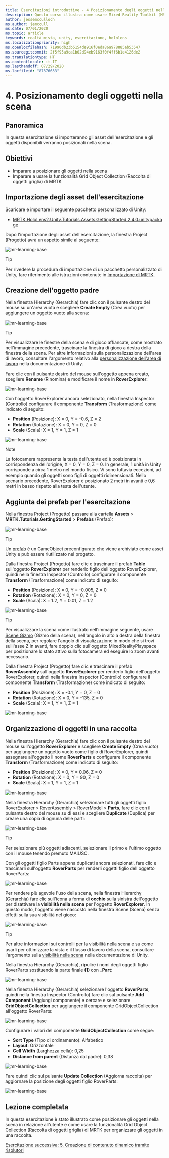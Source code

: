 ```yaml
---
title: Esercitazioni introduttive - 4 Posizionamento degli oggetti nella scena
description: Questo corso illustra come usare Mixed Reality Toolkit (MRTK) per creare un'applicazione di realtà mista.
author: jessemcculloch
ms.author: jemccull
ms.date: 07/01/2020
ms.topic: article
keywords: realtà mista, unity, esercitazione, hololens
ms.localizationpriority: high
ms.openlocfilehash: 71990db23b5154de916f0eda86a978885ab53547
ms.sourcegitcommit: 2f5f95a9ca1b02d94eb9163f0f4ff6b1e4126de2
ms.translationtype: HT
ms.contentlocale: it-IT
ms.lasthandoff: 07/29/2020
ms.locfileid: "87376633"
---
```

# <a name="4-positioning-objects-in-the-scene"></a>4. Posizionamento degli oggetti nella scena

## <a name="overview"></a>Panoramica

In questa esercitazione si importeranno gli asset dell'esercitazione e gli oggetti disponibili verranno posizionati nella scena.

## <a name="objectives"></a>Obiettivi

* Imparare a posizionare gli oggetti nella scena
* Imparare a usare la funzionalità Grid Object Collection (Raccolta di oggetti griglia) di MRTK

## <a name="importing-the-tutorial-assets"></a>Importazione degli asset dell'esercitazione

Scaricare e importare il seguente pacchetto personalizzato di Unity:

* [MRTK.HoloLens2.Unity.Tutorials.Assets.GettingStarted.2.4.0.unitypackage](https://github.com/microsoft/MixedRealityLearning/releases/download/getting-started-v2.4.0/MRTK.HoloLens2.Unity.Tutorials.Assets.GettingStarted.2.4.0.unitypackage)

Dopo l'importazione degli asset dell'esercitazione, la finestra Project (Progetto) avrà un aspetto simile al seguente:

![mr-learning-base](images/mr-learning-base/base-04-section1-step1-1.png)

> [!TIP]
> Per rivedere la procedura di importazione di un pacchetto personalizzato di Unity, fare riferimento alle istruzioni contenute in [Importazione di MRTK](mr-learning-base-02.md#importing-the-mixed-reality-toolkit).

## <a name="creating-the-parent-object"></a>Creazione dell'oggetto padre

Nella finestra Hierarchy (Gerarchia) fare clic con il pulsante destro del mouse su un'area vuota e scegliere **Create Empty** (Crea vuoto) per aggiungere un oggetto vuoto alla scena:

![mr-learning-base](images/mr-learning-base/base-04-section2-step1-1.png)

> [!TIP]
> Per visualizzare le finestre della scena e di gioco affiancate, come mostrato nell'immagine precedente, trascinare la finestra di gioco a destra della finestra della scena. Per altre informazioni sulla personalizzazione dell'area di lavoro, consultare l'argomento relativo alla <a href="https://docs.unity3d.com/Manual/CustomizingYourWorkspace.html" target="_blank">personalizzazione dell'area di lavoro</a> nella documentazione di Unity.

Fare clic con il pulsante destro del mouse sull'oggetto appena creato, scegliere **Rename** (Rinomina) e modificare il nome in **RoverExplorer**:

![mr-learning-base](images/mr-learning-base/base-04-section2-step1-2.png)

Con l'oggetto RoverExplorer ancora selezionato, nella finestra Inspector (Controllo) configurare il componente **Transform** (Trasformazione) come indicato di seguito:

* **Position** (Posizione): X = 0, Y = -0.6, Z = 2
* **Rotation** (Rotazione): X = 0, Y = 0, Z = 0
* **Scale** (Scala): X = 1, Y = 1, Z = 1

![mr-learning-base](images/mr-learning-base/base-04-section2-step1-3.png)

> [!NOTE]
> La fotocamera rappresenta la testa dell'utente ed è posizionata in corrispondenza dell'origine, X = 0, Y = 0, Z = 0. In generale, 1 unità in Unity corrisponde a circa 1 metro nel mondo fisico. Vi sono tuttavia eccezioni, ad esempio quando gli oggetti sono figli di oggetti ridimensionati. Nello scenario precedente, RoverExplorer è posizionato 2 metri in avanti e 0,6 metri in basso rispetto alla testa dell'utente.

## <a name="adding-the-tutorial-prefabs"></a>Aggiunta dei prefab per l'esercitazione

Nella finestra Project (Progetto) passare alla cartella **Assets** > **MRTK.Tutorials.GettingStarted** > **Prefabs** (Prefab):

![mr-learning-base](images/mr-learning-base/base-04-section3-step1-1.png)

> [!TIP]
> Un <a href="https://docs.unity3d.com/Manual/Prefabs.html" target="_blank">prefab</a> è un GameObject preconfigurato che viene archiviato come asset Unity e può essere riutilizzato nel progetto.

Dalla finestra Project (Progetto) fare clic e trascinare il prefab **Table** sull'oggetto **RoverExplorer** per renderlo figlio dell'oggetto RoverExplorer, quindi nella finestra Inspector (Controllo) configurare il componente **Transform** (Trasformazione) come indicato di seguito:

* **Position** (Posizione): X = 0, Y = -0.005, Z = 0
* **Rotation** (Rotazione): X = 0, Y = 0, Z = 0
* **Scale** (Scala): X = 1.2, Y = 0.01, Z = 1.2

![mr-learning-base](images/mr-learning-base/base-04-section3-step1-2.png)

> [!TIP]
> Per visualizzare la scena come illustrato nell'immagine seguente, usare <a href="https://docs.unity3d.com/Manual/SceneViewNavigation.html" target="_blank">Scene Gizmo</a> (Gizmo della scena), nell'angolo in alto a destra della finestra della scena, per regolare l'angolo di visualizzazione in modo che si trovi sulll'asse Z in avanti, fare doppio clic sull'oggetto MixedRealityPlayspace per posizionare lo stato attivo sulla fotocamera ed eseguire lo zoom avanti necessario.

Dalla finestra Project (Progetto) fare clic e trascinare il prefab **RoverAssembly** sull'oggetto **RoverExplorer** per renderlo figlio dell'oggetto RoverExplorer, quindi nella finestra Inspector (Controllo) configurare il componente **Transform** (Trasformazione) come indicato di seguito:

* **Position** (Posizione): X = -0.1, Y = 0, Z = 0
* **Rotation** (Rotazione): X = 0, Y = -135, Z = 0
* **Scale** (Scala): X = 1, Y = 1, Z = 1

![mr-learning-base](images/mr-learning-base/base-04-section3-step1-3.png)

## <a name="organizing-objects-in-a-collection"></a>Organizzazione di oggetti in una raccolta

Nella finestra Hierarchy (Gerarchia) fare clic con il pulsante destro del mouse sull'oggetto **RoverExplorer** e scegliere **Create Empty** (Crea vuoto) per aggiungere un oggetto vuoto come figlio di RoverExplorer, quindi assegnare all'oggetto il nome **RoverParts** e configurare il componente **Transform** (Trasformazione) come indicato di seguito:

* **Position** (Posizione): X = 0, Y = 0.06, Z = 0
* **Rotation** (Rotazione): X = 0, Y = 90, Z = 0
* **Scale** (Scala): X = 1, Y = 1, Z = 1

![mr-learning-base](images/mr-learning-base/base-04-section4-step1-1.png)

Nella finestra Hierarchy (Gerarchia) selezionare tutti gli oggetti figlio RoverExplorer > RoverAssembly > RoverModel > **Parts**, fare clic con il pulsante destro del mouse su di essi e scegliere **Duplicate** (Duplica) per creare una copia di ognuna delle parti:

![mr-learning-base](images/mr-learning-base/base-04-section4-step1-2.png)

> [!TIP]
> Per selezionare più oggetti adiacenti, selezionare il primo e l'ultimo oggetto con il mouse tenendo premuto MAIUSC.

Con gli oggetti figlio Parts appena duplicati ancora selezionati, fare clic e trascinarli sull'oggetto **RoverParts** per renderli oggetti figlio dell'oggetto RoverParts:

![mr-learning-base](images/mr-learning-base/base-04-section4-step1-3.png)

Per rendere più agevole l'uso della scena, nella finestra Hierarchy (Gerarchia) fare clic sull'icona a forma di **occhio** sulla sinistra dell'oggetto per disattivare la **visibilità nella scena** per l'oggetto **RoverExplorer**. In questo modo, l'oggetto viene nascosto nella finestra Scene (Scena) senza effetti sulla sua visibilità nel gioco:

![mr-learning-base](images/mr-learning-base/base-04-section4-step1-4.png)

> [!TIP]
> Per altre informazioni sui controlli per la visibilità nella scena e su come usarli per ottimizzare la vista e il flusso di lavoro della scena, consultare l'argomento sulla <a href="https://docs.unity3d.com/Manual/SceneVisibility.html" target="_blank">visibilità nella scena</a> nella documentazione di Unity.

Nella finestra Hierarchy (Gerarchia), ripulire i nomi degli oggetti figlio RoverParts sostituendo la parte finale **(1)** con **_Part**:

![mr-learning-base](images/mr-learning-base/base-04-section4-step1-5.png)

Nella finestra Hierarchy (Gerarchia) selezionare l'oggetto **RoverParts**, quindi nella finestra Inspector (Controllo) fare clic sul pulsante **Add Component** (Aggiungi componente) e cercare e selezionare **GridObjectCollection** per aggiungere il componente GridObjectCollection all'oggetto RoverParts:

![mr-learning-base](images/mr-learning-base/base-04-section4-step1-6.png)

Configurare i valori del componente **GridObjectCollection** come segue:

* **Sort Type** (Tipo di ordinamento): Alfabetico
* **Layout**: Orizzontale
* **Cell Width** (Larghezza cella): 0,25
* **Distance from parent** (Distanza dal padre): 0,38

![mr-learning-base](images/mr-learning-base/base-04-section4-step1-7.png)

Fare quindi clic sul pulsante **Update Collection** (Aggiorna raccolta) per aggiornare la posizione degli oggetti figlio RoverParts:

![mr-learning-base](images/mr-learning-base/base-04-section4-step1-8.png)

## <a name="congratulations"></a>Lezione completata

In questa esercitazione è stato illustrato come posizionare gli oggetti nella scena in relazione all'utente e come usare la funzionalità Grid Object Collection (Raccolta di oggetti griglia) di MRTK per organizzare gli oggetti in una raccolta.

[Esercitazione successiva: 5. Creazione di contenuto dinamico tramite risolutori](mr-learning-base-05.md)
